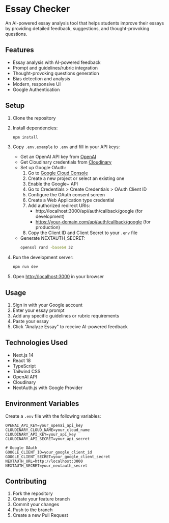 # Essay Checker

An AI-powered essay analysis tool that helps students improve their essays by providing detailed feedback, suggestions, and thought-provoking questions.

## Features

- Essay analysis with AI-powered feedback
- Prompt and guidelines/rubric integration
- Thought-provoking questions generation
- Bias detection and analysis
- Modern, responsive UI
- Google Authentication

## Setup

1. Clone the repository
2. Install dependencies:
   ```bash
   npm install
   ```
3. Copy `.env.example` to `.env` and fill in your API keys:
   - Get an OpenAI API key from [OpenAI](https://platform.openai.com)
   - Get Cloudinary credentials from [Cloudinary](https://cloudinary.com)
   - Set up Google OAuth:
     1. Go to [Google Cloud Console](https://console.cloud.google.com)
     2. Create a new project or select an existing one
     3. Enable the Google+ API
     4. Go to Credentials > Create Credentials > OAuth Client ID
     5. Configure the OAuth consent screen
     6. Create a Web Application type credential
     7. Add authorized redirect URIs:
        - http://localhost:3000/api/auth/callback/google (for development)
        - https://your-domain.com/api/auth/callback/google (for production)
     8. Copy the Client ID and Client Secret to your `.env` file
   - Generate NEXTAUTH_SECRET:
     ```bash
     openssl rand -base64 32
     ```

4. Run the development server:
   ```bash
   npm run dev
   ```

5. Open [http://localhost:3000](http://localhost:3000) in your browser

## Usage

1. Sign in with your Google account
2. Enter your essay prompt
3. Add any specific guidelines or rubric requirements
4. Paste your essay
5. Click "Analyze Essay" to receive AI-powered feedback

## Technologies Used

- Next.js 14
- React 18
- TypeScript
- Tailwind CSS
- OpenAI API
- Cloudinary
- NextAuth.js with Google Provider

## Environment Variables

Create a `.env` file with the following variables:

```
OPENAI_API_KEY=your_openai_api_key
CLOUDINARY_CLOUD_NAME=your_cloud_name
CLOUDINARY_API_KEY=your_api_key
CLOUDINARY_API_SECRET=your_api_secret

# Google OAuth
GOOGLE_CLIENT_ID=your_google_client_id
GOOGLE_CLIENT_SECRET=your_google_client_secret
NEXTAUTH_URL=http://localhost:3000
NEXTAUTH_SECRET=your_nextauth_secret
```

## Contributing

1. Fork the repository
2. Create your feature branch
3. Commit your changes
4. Push to the branch
5. Create a new Pull Request
